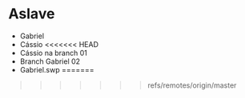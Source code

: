 # Aslave

* Gabriel
* Cássio
<<<<<<< HEAD
* Cássio na branch 01
* Branch Gabriel 02
* Gabriel.swp
=======

>>>>>>> refs/remotes/origin/master
